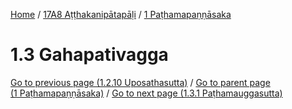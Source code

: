 
[Home](/) / [17A8 Aṭṭhakanipātapāḷi](../../17A8.md) / [1 Paṭhamapaṇṇāsaka](../1.md)

# 1.3 Gahapativagga


[Go to previous page (1.2.10 Uposathasutta)](1.2/1.2.10.md) / [Go to parent page (1 Paṭhamapaṇṇāsaka)](../1.md) / [Go to next page (1.3.1 Paṭhamauggasutta)](1.3/1.3.1.md)


